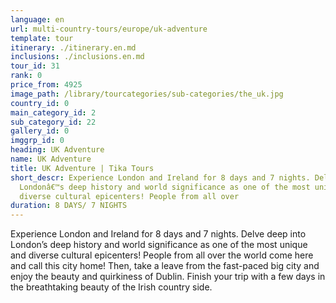 ```yaml
---
language: en
url: multi-country-tours/europe/uk-adventure
template: tour
itinerary: ./itinerary.en.md
inclusions: ./inclusions.en.md
tour_id: 31
rank: 0
price_from: 4925
image_path: /library/tourcategories/sub-categories/the_uk.jpg
country_id: 0
main_category_id: 2
sub_category_id: 22
gallery_id: 0
imggrp_id: 0
heading: UK Adventure
name: UK Adventure
title: UK Adventure | Tika Tours
short_descr: Experience London and Ireland for 8 days and 7 nights. Delve deep into
  Londonâ€™s deep history and world significance as one of the most unique and
  diverse cultural epicenters! People from all over
duration: 8 DAYS/ 7 NIGHTS
---
```

Experience London and Ireland for 8 days and 7 nights. Delve deep into London’s deep
history and world significance as one of the most unique and diverse cultural epicenters!
People from all over the world come here and call this city home! Then, take a leave
from the fast\-paced big city and enjoy the beauty and quirkiness of Dublin. Finish
your trip with a few days in the breathtaking beauty of the Irish country side.
